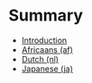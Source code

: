 # Summary

* [Introduction](README.md)
* [Africaans (af)](/Africaans_af/README.md)
* [Dutch (nl)](/Dutch_nl/README.md)
* [Japanese (ja)](/Japanese_ja/README.md)
